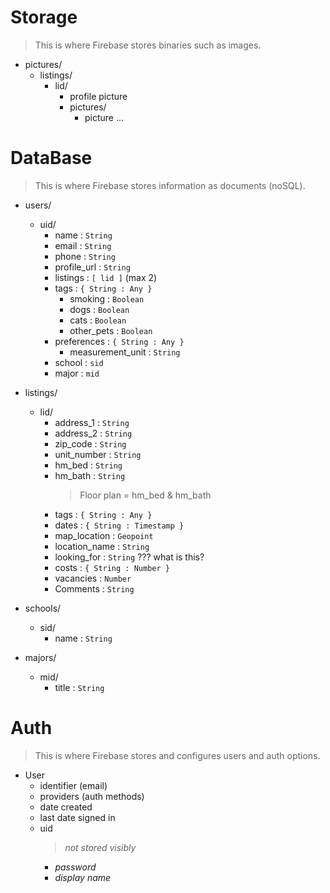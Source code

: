 # Storage

  > This is where Firebase stores binaries such as images.

* pictures/
  * listings/
    * lid/
      * profile picture
      * pictures/
        * picture ...



# DataBase

  > This is where Firebase stores information as documents (noSQL).

* users/
  * uid/
    * name : `String`
    * email : `String`
    * phone : `String`
    * profile_url : `String`
    * listings : `[ lid ]` (max 2)
    * tags : `{ String : Any }`
      * smoking : `Boolean`
      * dogs : `Boolean`
      * cats : `Boolean`
      * other_pets : `Boolean`
    * preferences : `{ String : Any }`
      * measurement_unit : `String`
    * school : `sid`
    * major : `mid`
* listings/
  * lid/
    * address_1 : `String`
    * address_2 : `String`
    * zip_code : `String`
    * unit_number : `String`
    * hm_bed : `String` 
    * hm_bath : `String`
      > Floor plan = hm_bed & hm_bath
    * tags : `{ String : Any }`
    * dates : `{ String : Timestamp }`
    * map_location : `Geopoint`
    * location_name : `String`
    * looking_for : `String` ??? what is this?
    * costs : `{ String : Number }`
    * vacancies : `Number`
    * Comments : `String`

* schools/
  * sid/
    * name : `String`
* majors/
  * mid/
    * title : `String`



# Auth

  > This is where Firebase stores and configures users and auth options.

* User
  * identifier (email)
  * providers (auth methods)
  * date created
  * last date signed in
  * uid
    > *not stored visibly*
      * *password*
      * *display name*
